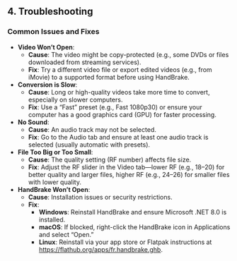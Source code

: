 ## 4. Troubleshooting

### Common Issues and Fixes
- **Video Won’t Open**:
  - **Cause**: The video might be copy-protected (e.g., some DVDs or files downloaded from streaming services).
  - **Fix**: Try a different video file or export edited videos (e.g., from iMovie) to a supported format before using HandBrake.
- **Conversion is Slow**:
  - **Cause**: Long or high-quality videos take more time to convert, especially on slower computers.
  - **Fix**: Use a “Fast” preset (e.g., Fast 1080p30) or ensure your computer has a good graphics card (GPU) for faster processing.
- **No Sound**:
  - **Cause**: An audio track may not be selected.
  - **Fix**: Go to the Audio tab and ensure at least one audio track is selected (usually automatic with presets).
- **File Too Big or Too Small**:
  - **Cause**: The quality setting (RF number) affects file size.
  - **Fix**: Adjust the RF slider in the Video tab—lower RF (e.g., 18–20) for better quality and larger files, higher RF (e.g., 24–26) for smaller files with lower quality.
- **HandBrake Won’t Open**:
  - **Cause**: Installation issues or security restrictions.
  - **Fix**: 
    - **Windows**: Reinstall HandBrake and ensure Microsoft .NET 8.0 is installed.
    - **macOS**: If blocked, right-click the HandBrake icon in Applications and select “Open.”
    - **Linux**: Reinstall via your app store or Flatpak instructions at https://flathub.org/apps/fr.handbrake.ghb.

